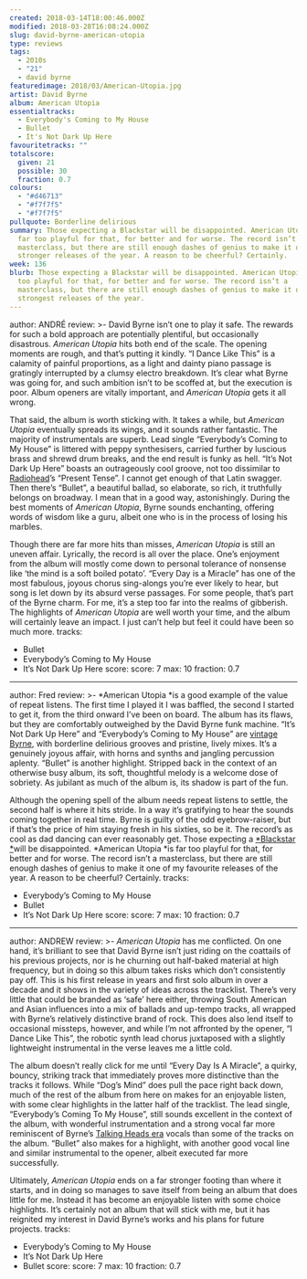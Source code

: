 ```yaml
---
created: 2018-03-14T18:00:46.000Z
modified: 2018-03-28T16:08:24.000Z
slug: david-byrne-american-utopia
type: reviews
tags:
  - 2010s
  - "21"
  - david byrne
featuredimage: 2018/03/American-Utopia.jpg
artist: David Byrne
album: American Utopia
essentialtracks:
  - Everybody's Coming to My House
  - Bullet
  - It's Not Dark Up Here
favouritetracks: ""
totalscore:
  given: 21
  possible: 30
  fraction: 0.7
colours:
  - "#d46713"
  - "#f7f7f5"
  - "#f7f7f5"
pullquote: Borderline delirious
summary: Those expecting a Blackstar will be disappointed. American Utopia is
  far too playful for that, for better and for worse. The record isn’t a
  masterclass, but there are still enough dashes of genius to make it one of the
  stronger releases of the year. A reason to be cheerful? Certainly.
week: 136
blurb: Those expecting a Blackstar will be disappointed. American Utopia is far
  too playful for that, for better and for worse. The record isn’t a
  masterclass, but there are still enough dashes of genius to make it one of the
  strongest releases of the year.
---
```

author: ANDRÉ
review: >-
  David Byrne isn’t one to play it safe. The rewards for such a bold approach
  are potentially plentiful, but occasionally disastrous. *American Utopia* hits
  both end of the scale. The opening moments are rough, and that’s putting it
  kindly. “I Dance Like This” is a calamity of painful proportions, as a light
  and dainty piano passage is gratingly interrupted by a clumsy electro
  breakdown. It’s clear what Byrne was going for, and such ambition isn’t to be
  scoffed at, but the execution is poor. Album openers are vitally important,
  and *American Utopia* gets it all wrong.

  That said, the album is worth sticking with. It takes a while, but *American Utopia* eventually spreads its wings, and it sounds rather fantastic. The majority of instrumentals are superb. Lead single “Everybody’s Coming to My House” is littered with peppy synthesisers, carried further by luscious brass and shrewd drum breaks, and the end result is funky as hell. “It’s Not Dark Up Here” boasts an outrageously cool groove, not too dissimilar to [Radiohead](<https://audioxide.com/reviews/radiohead-a-moon-shaped-pool/>)’s “Present Tense”. I cannot get enough of that Latin swagger. Then there’s “Bullet”, a beautiful ballad, so elaborate, so rich, it truthfully belongs on broadway. I mean that in a good way, astonishingly. During the best moments of *American Utopia*, Byrne sounds enchanting, offering words of wisdom like a guru, albeit one who is in the process of losing his marbles.

  Though there are far more hits than misses, *American Utopia* is still an uneven affair. Lyrically, the record is all over the place. One’s enjoyment from the album will mostly come down to personal tolerance of nonsense like ‘the mind is a soft boiled potato’. “Every Day is a Miracle” has one of the most fabulous, joyous chorus sing-alongs you’re ever likely to hear, but song is let down by its absurd verse passages. For some people, that’s part of the Byrne charm. For me, it’s a step too far into the realms of gibberish. The highlights of *American Utopia* are well worth your time, and the album will certainly leave an impact. I just can’t help but feel it could have been so much more.
tracks:
  - Bullet
  - ­­Everybody’s Coming to My House
  - ­­It’s Not Dark Up Here
score:
  score: 7
  max: 10
  fraction: 0.7
---
author: Fred
review: >-
  *American Utopia *is a good example of the value of repeat listens. The first
  time I played it I was baffled, the second I started to get it, from the third
  onward I’ve been on board. The album has its flaws, but they are comfortably
  outweighed by the David Byrne funk machine. “It’s Not Dark Up Here” and
  “Everybody’s Coming to My House” are [vintage
  Byrne](<https://audioxide.com/reviews/talking-heads-remain-in-light/>), with
  borderline delirious grooves and pristine, lively mixes. It’s a genuinely
  joyous affair, with horns and synths and jangling percussion aplenty. “Bullet”
  is another highlight. Stripped back in the context of an otherwise busy album,
  its soft, thoughtful melody is a welcome dose of sobriety. As jubilant as much
  of the album is, its shadow is part of the fun.

  Although the opening spell of the album needs repeat listens to settle, the second half is where it hits stride. In a way it’s gratifying to hear the sounds coming together in real time. Byrne is guilty of the odd eyebrow-raiser, but if that’s the price of him staying fresh in his sixties, so be it. The record’s as cool as dad dancing can ever reasonably get. Those expecting a [*Blackstar *](<https://audioxide.com/reviews/david-bowie-blackstar/>)will be disappointed. *American Utopia *is far too playful for that, for better and for worse. The record isn’t a masterclass, but there are still enough dashes of genius to make it one of my favourite releases of the year. A reason to be cheerful? Certainly.
tracks:
  - Everybody’s Coming to My House
  - ­­Bullet
  - ­­It’s Not Dark Up Here
score:
  score: 7
  max: 10
  fraction: 0.7
---
author: ANDREW
review: >-
  *American Utopia* has me conflicted. On one hand, it’s brilliant to see that
  David Byrne isn’t just riding on the coattails of his previous projects, nor
  is he churning out half-baked material at high frequency, but in doing so this
  album takes risks which don’t consistently pay off. This is his first release
  in years and first solo album in over a decade and it shows in the variety of
  ideas across the tracklist. There’s very little that could be branded as
  ‘safe’ here either, throwing South American and Asian influences into a mix of
  ballads and up-tempo tracks, all wrapped with Byrne’s relatively distinctive
  brand of rock. This does also lend itself to occasional missteps, however, and
  while I’m not affronted by the opener, “I Dance Like This”, the robotic synth
  lead chorus juxtaposed with a slightly lightweight instrumental in the verse
  leaves me a little cold.

  The album doesn’t really click for me until “Every Day Is A Miracle”, a quirky, bouncy, striking track that immediately proves more distinctive than the tracks it follows. While “Dog’s Mind” does pull the pace right back down, much of the rest of the album from here on makes for an enjoyable listen, with some clear highlights in the latter half of the tracklist. The lead single, “Everybody’s Coming To My House”, still sounds excellent in the context of the album, with wonderful instrumentation and a strong vocal far more reminiscent of Byrne’s [Talking Heads era](<https://audioxide.com/reviews/talking-heads-remain-in-light/>) vocals than some of the tracks on the album. “Bullet” also makes for a highlight, with another good vocal line and similar instrumental to the opener, albeit executed far more successfully.

  Ultimately, *American Utopia* ends on a far stronger footing than where it starts, and in doing so manages to save itself from being an album that does little for me. Instead it has become an enjoyable listen with some choice highlights. It’s certainly not an album that will stick with me, but it has reignited my interest in David Byrne’s works and his plans for future projects.
tracks:
  - Everybody’s Coming to My House
  - ­­It’s Not Dark Up Here
  - ­­Bullet
score:
  score: 7
  max: 10
  fraction: 0.7
